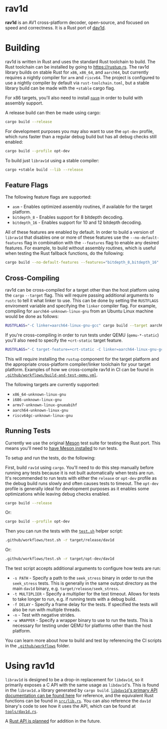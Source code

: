 # rav1d

**rav1d** is an AV1 cross-platform decoder, open-source, and focused on speed
and correctness. It is a Rust port of
[dav1d](https://code.videolan.org/videolan/dav1d).

# Building

rav1d is written in Rust and uses the standard Rust toolchain to build. The Rust
toolchain can be installed by going to https://rustup.rs. The rav1d library
builds on stable Rust for `x86`, `x86_64`, and `aarch64`, but currently
requires a nightly compiler for `arm` and `riscv64`. The project is configured
to use a nightly compiler by default via `rust-toolchain.toml`, but a stable
library build can be made with the `+stable` cargo flag.

For x86 targets, you'll also need to install [`nasm`](https://nasm.us/) in order
to build with assembly support.

A release build can then be made using cargo:

```sh
cargo build --release
```

For development purposes you may also want to use the `opt-dev` profile, which
runs faster than a regular debug build but has all debug checks still enabled:

```sh
cargo build --profile opt-dev
```

To build just `librav1d` using a stable compiler:

```sh
cargo +stable build --lib --release
```

## Feature Flags

The following feature flags are supported:

* `asm` - Enables optimized assembly routines, if available for the target
  platform.
* `bitdepth_8` - Enables support for 8 bitdepth decoding.
* `bitdepth_16` - Enables support for 10 and 12 bitdepth decoding.

All of these features are enabled by default. In order to build a version of
`librav1d` that disables one or more of these features use the
`--no-default-features` flag in combination with the `--features` flag to enable
any desired features. For example, to build without assembly routines, which is
useful when testing the Rust fallback functions, do the following:

```sh
cargo build --no-default-features --features="bitdepth_8,bitdepth_16"
```

## Cross-Compiling

rav1d can be cross-compiled for a target other than the host platform using the
`cargo` `--target` flag. This will require passing additional arguments to
`rustc` to tell it what linker to use. This can be done by setting the
`RUSTFLAGS` enviroment variable and specifying the `linker` compiler flag. For
example, compiling for `aarch64-unknown-linux-gnu` from an Ubuntu Linux machine
would be done as follows:

```sh
RUSTFLAGS="-C linker=aarch64-linux-gnu-gcc" cargo build --target aarch64-unknown-linux-gnu
```

If you're cross-compiling in order to run tests under QEMU (`qemu-*-static`)
you'll also need to specify the `+crt-static` target feature.

```sh
RUSTFLAGS="-C target-feature=+crt-static -C linker=aarch64-linux-gnu-gcc" cargo build --target aarch64-unknown-linux-gnu
```

This will require installing the `rustup` component for the target platform and
the appropriate cross-platform compiler/linker toolchain for your target
platform. Examples of how we cross-compile rav1d in CI can be found in
[`.github/workflows/build-and-test-qemu.yml`](.github/workflows/build-and-test-qemu.yml).

The following targets are currently supported:

* `x86_64-unknown-linux-gnu`
* `i686-unknown-linux-gnu`
* `armv7-unknown-linux-gnueabihf`
* `aarch64-unknown-linux-gnu`
* `riscv64gc-unknown-linux-gnu`

## Running Tests

Currently we use the original [Meson](https://mesonbuild.com/) test suite for
testing the Rust port. This means you'll need to [have Meson
installed](https://mesonbuild.com/Getting-meson.html) to run tests.

To setup and run the tests, do the following:

First, build `rav1d` using `cargo`. You'll need to do this step manually before
running any tests because it is not built automatically when tests are run. It's
recommended to run tests with either the `release` or `opt-dev` profile as the
debug build runs slowly and often causes tests to timeout. The `opt-dev` profile
is generally ideal for development purposes as it enables some optimizations
while leaving debug checks enabled.

```sh
cargo build --release
```

Or:

```sh
cargo build --profile opt-dev
```

Then you can run the tests with the [`test.sh`](.github/workflows/test.sh)
helper script:

```sh
.github/workflows/test.sh -r target/release/dav1d
```

Or:

```sh
.github/workflows/test.sh -r target/opt-dev/dav1d
```

The test script accepts additional arguments to configure how tests are run:

* `-s PATH` - Specify a path to the `seek_stress` binary in order to run the
  `seek_stress` tests. This is generally in the same output directory as the
  main `dav1d` binary, e.g. `target/release/seek_stress`.
* `-t MULTIPLIER` - Specify a multiplier for the test timeout. Allows for tests
  to take longer to run, e.g. if running tests with a debug build.
* `-f DELAY` - Specify a frame delay for the tests. If specified the tests will
  also be run with multiple threads.
* `-n` - Test with negative strides.
* `-w WRAPPER` - Specify a wrapper binary to use to run the tests. This is
  necessary for testing under QEMU for platforms other than the host platform.

You can learn more about how to build and test by referencing the CI scripts in
the [`.github/workflows`](.github/workflows) folder.

# Using rav1d

`librav1d` is designed to be a drop-in replacement for `libdav1d`, so it
primarily exposes a C API with the same usage as `libdav1d`'s. This is found in
the `librav1d.a` library generated by `cargo build`. [`libdav1d`'s primary API
documentation can be found
here](https://videolan.videolan.me/dav1d/dav1d_8h.html) for reference, and the
equivalent Rust functions can be found in [`src/lib.rs`](src/lib.rs). You can
also reference the `dav1d` binary's code to see how it uses the API, which can
be found at [`tools/dav1d.rs`](tools/dav1d.rs).

A [Rust API is planned](https://github.com/memorysafety/rav1d/issues/1252) for
addition in the future.
